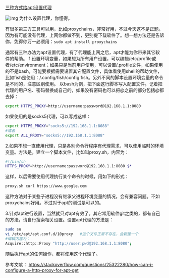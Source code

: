  

[三种方式给apt设置代理](https://www.cnblogs.com/andrewwang/p/9293031.html)

![img](https://timgsa.baidu.com/timg?image&quality=80&size=b9999_10000&sec=1531283026187&di=b2ff62c0963ab15655143b331fd749b7&imgtype=0&src=http%3A%2F%2Fwww.51xdn.net%2Fuploads%2Fallimg%2F160821%2F140210I29_0.jpg)
为什么设置代理，你懂得。

有很多第三方工具可以用，比如proxychains，非常好用，不过今天这不是正题。因为有可能没有代理，上网你都做不到，更别提下载软件了。想一想方法还是告诉你，免得你万一必须用：`sudo apt install proxychains`

通常有三种办法为apt设置代理，有了代理能上网之后，apt才能为你带来其它软件的帮助。
1.设置环境变量，如果想为所有用户设置，可以编辑/etc/profile或者/etc/environment；如果只是当前用户使用，可以设置/.profile文件，如果使用的不是bash，可能要根据需要设置其它配置文件，具体看使用shell的帮助文件，比如fish是使用：/.config/fish/config.fish。另外不同的脚本设置环境变量的命令是不同的，注意区别使用。
以bash为例，把下面这行脚本写入配置文件。记着把代理的用户名、密码替换成自己的，如果没有密码也可以把@之前的部分包括@都去掉：

```bash
export HTTPS_PROXY=http://username:password@192.168.1.1:8080
```

如果使用的是socks5代理，可以写成这样：

```bash
export HTTPS_PROXY="socks5://192.168.1.1:8088"
#或者
export ALL_PROXY="socks5://192.168.1.1:8088"
```

2.如果不想一直使用代理，只是各别命令行程序有代理需求，可以使用临时的环境变量。方法是，建立一个脚本文件，比如叫proxy.sh，内容为：

```bash
#!/bin/sh
HTTPS_PROXY=http://username:password@192.168.1.1:8080 $*
```

这样，以后需要使用代理执行某个命令的时候，用如下的形式：

```bash
proxy.sh curl https://www.google.com
```

这种方法对于某些子进程没有继承父进程环境变量的情况，会有兼容问题。不如proxychains好用。不过对于apt的测试是可以的。

3.针对apt进行设置，当然就只对apt有效了。其它常用软件git之类的，都有自己的方法，请自行搜索相关设置。设置apt代理的方法是：

```bash
sudo su
vi /etc/apt/apt.conf.d/10proxy   #这个文件正常不存在，会新建一个
#编辑内容为：
Acquire::http::Proxy "http://user:pwd@192.168.1.1:8080";
```

随后执行apt的任何操作，都将使用这个代理了。

参考文献：
https://stackoverflow.com/questions/25322280/how-can-i-configure-a-http-proxy-for-apt-get
